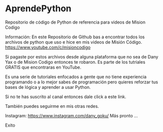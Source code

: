 # AprendePython
Repositorio de código de Python de referencia para videos de Mision Codigo 

Información:
En este Repositorio de Github bas a encontrar todos los archivos de python que uso e hice en mis videos de
Misión Código. 
https://www.youtube.com/c/misioncodigo

Si pagaste por estos archivos desde alguna plataforma que no sea de Dany Yax o de Mision Codigo entonces te robaron.
Es parte de los tutriales GRATIS que encontraras en YouTube. 

Es una serie de tutoriales enfocados a gente que no tiene experiencia programando o a lo mejor sabes de
programación pero quieres reforzar tus bases de lógica y aprender a usar Python.

Si no te has suscrito al canal entonces dale click a este link.

También puedes seguirme en mis otras redes.

Instagram: https://www.instagram.com/dany_goku/
Más pronto ...

Exito
